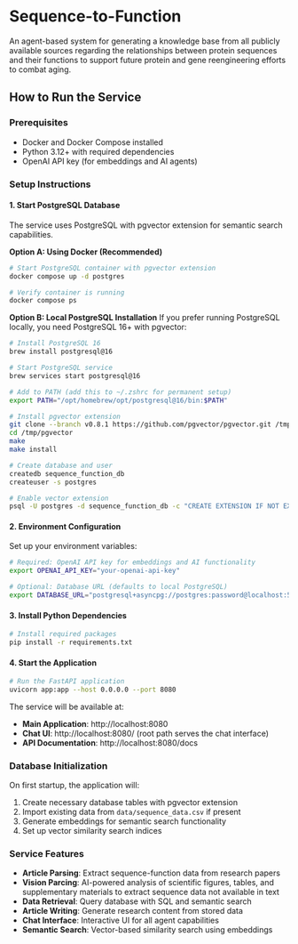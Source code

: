 # Sequence-to-Function

An agent-based system for generating a knowledge base from all publicly available sources regarding the relationships between protein sequences and their functions to support future protein and gene reengineering efforts to combat aging.

## How to Run the Service

### Prerequisites
- Docker and Docker Compose installed
- Python 3.12+ with required dependencies
- OpenAI API key (for embeddings and AI agents)

### Setup Instructions

#### 1. Start PostgreSQL Database
The service uses PostgreSQL with pgvector extension for semantic search capabilities.

**Option A: Using Docker (Recommended)**
```bash
# Start PostgreSQL container with pgvector extension
docker compose up -d postgres

# Verify container is running
docker compose ps
```

**Option B: Local PostgreSQL Installation**
If you prefer running PostgreSQL locally, you need PostgreSQL 16+ with pgvector:

```bash
# Install PostgreSQL 16
brew install postgresql@16

# Start PostgreSQL service
brew services start postgresql@16

# Add to PATH (add this to ~/.zshrc for permanent setup)
export PATH="/opt/homebrew/opt/postgresql@16/bin:$PATH"

# Install pgvector extension
git clone --branch v0.8.1 https://github.com/pgvector/pgvector.git /tmp/pgvector
cd /tmp/pgvector
make
make install

# Create database and user
createdb sequence_function_db
createuser -s postgres

# Enable vector extension
psql -U postgres -d sequence_function_db -c "CREATE EXTENSION IF NOT EXISTS vector;"
```

#### 2. Environment Configuration
Set up your environment variables:

```bash
# Required: OpenAI API key for embeddings and AI functionality
export OPENAI_API_KEY="your-openai-api-key"

# Optional: Database URL (defaults to local PostgreSQL)
export DATABASE_URL="postgresql+asyncpg://postgres:password@localhost:5432/sequence_function_db"
```

#### 3. Install Python Dependencies
```bash
# Install required packages
pip install -r requirements.txt
```

#### 4. Start the Application
```bash
# Run the FastAPI application
uvicorn app:app --host 0.0.0.0 --port 8080
```

The service will be available at:
- **Main Application**: http://localhost:8080
- **Chat UI**: http://localhost:8080/ (root path serves the chat interface)
- **API Documentation**: http://localhost:8080/docs

### Database Initialization

On first startup, the application will:
1. Create necessary database tables with pgvector extension
2. Import existing data from `data/sequence_data.csv` if present  
3. Generate embeddings for semantic search functionality
4. Set up vector similarity search indices

### Service Features

- **Article Parsing**: Extract sequence-function data from research papers
- **Vision Parcing**: AI-powered analysis of scientific figures, tables, and supplementary materials to extract sequence data not available in text
- **Data Retrieval**: Query database with SQL and semantic search
- **Article Writing**: Generate research content from stored data
- **Chat Interface**: Interactive UI for all agent capabilities
- **Semantic Search**: Vector-based similarity search using embeddings
